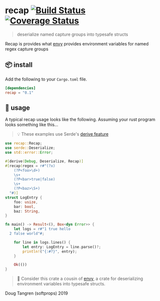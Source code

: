 # recap [![Build Status](https://travis-ci.org/softprops/recap.svg?branch=master)](https://travis-ci.org/softprops/recap) [![Coverage Status](https://coveralls.io/repos/github/softprops/recap/badge.svg)](https://coveralls.io/github/softprops/recap)

> deserialize named capture groups into typesafe structs

Recap is provides what [envy](https://crates.io/crates/envy) provides environment variables for named regex capture groups

## 📦  install

Add the following to your `Cargo.toml` file.

```toml
[dependencies]
recap = "0.1"
```

## 🤸 usage

A typical recap usage looks like the following. Assuming your rust program looks something like this...

> 💡 These examples use Serde's [derive feature](https://serde.rs/derive.html)

```rust
use recap::Recap;
use serde::Deserialize;
use std::error::Error;

#[derive(Debug, Deserialize, Recap)]
#[recap(regex = r#"(?x)
    (?P<foo>\d+)
    \s+
    (?P<bar>true|false)
    \s+
    (?P<baz>\S+)
  "#)]
struct LogEntry {
    foo: usize,
    bar: bool,
    baz: String,
}

fn main() -> Result<(), Box<dyn Error>> {
    let logs = r#"1 true hello
  2 false world"#;

    for line in logs.lines() {
        let entry: LogEntry = line.parse()?;
        println!("{:#?}", entry);
    }

    Ok(())
}

```

> 👭 Consider this crate a cousin of [envy](https://github.com/softprops/envy), a crate for deserializing environment variables into typesafe structs.

Doug Tangren (softprops) 2019